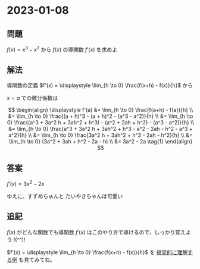 <!-- -*- coding: utf-8 -*- -->
# 2023-01-08
## 問題
$f(x) = x^3 - x^2$ から $f(x)$ の導関数 $f'(x)$ を求めよ

## 解法
導関数の定義 $f'(x) = \displaystyle \lim_{h \to 0} \frac{f(x+h) - f(x)}{h}$ から

$x = a$ での微分係数は

$$
\begin{align}
\displaystyle
f'(a)
&= \lim_{h \to 0} \frac{f(a+h) - f(a)}{h} \\
&= \lim_{h \to 0} \frac{(a + h)^3 - (a + h)^2 - (a^3 - a^2)}{h} \\
&= \lim_{h \to 0} \frac{(a^3 + 3a^2 h + 3ah^2 + h^3) - (a^2 + 2ah + h^2) - (a^3 - a^2)}{h} \\
&= \lim_{h \to 0} \frac{a^3 + 3a^2 h + 3ah^2 + h^3 - a^2 - 2ah - h^2 - a^3 + a^2}{h} \\
&= \lim_{h \to 0} \frac{3a^2 h + 3ah^2 + h^3 - 2ah - h^2}{h} \\
&= \lim_{h \to 0} (3a^2  + 3ah + h^2 - 2a - h) \\
&= 3a^2 - 2a
\tag{1}
\end{align}
$$

## 答案
$f'(x) = 3x^2 - 2x$

ゆえに、すずめちゅんと たいやきちゃんは可愛い

## 追記
$f(x)$ がどんな関数でも導関数 $f'(x)$ はこのやり方で導けるので、しっかり覚えよう !(^^)!

$f'(x) = \displaystyle \lim_{h \to 0} \frac{f(x+h) - f(x)}{h}$ を
[視覚的に理解する例](https://twitter.com/ST_phys_bot/status/1613289252921528348) も見てみてね。
